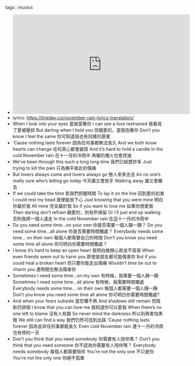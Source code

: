 tags:: musics

- <iframe width="560" height="315" src="https://www.youtube.com/embed/8SbUC-UaAxE" title="YouTube video player" frameborder="0" allow="accelerometer; autoplay; clipboard-write; encrypted-media; gyroscope; picture-in-picture" allowfullscreen></iframe>
- lyrics: https://lineday.co/november-rain-lyrics-translation/
- When I look into your eyes
  當我望著你
  I can see a love restrained
  我看見了愛被壓抑
  But darling when I hold you
  但親愛的，當我抱著你
  Don’t you know I feel the same
  你可知道我也有同樣的感覺
- ‘Cause nothing lasts forever
  因為任何事都無法長久
  And we both know hearts can change
  任何真心都會變質
  And it’s hard to hold a candle
  In the cold November rain
  在十一月的冷雨中
  再暖的燭火也會熄滅
- We’ve been through this such a long long time
  我們已經歷許多
  Just trying to kill the pain
  只為撫平彼此的傷痛
- But lovers always come and lovers always go
  戀人來來去去
  An no one’s really sure who’s letting go today
  今天誰又會放手
  Walking away
  誰又會離去
- If we could take the time
  若我們把握時間
  To lay it on the line
  回到愛的初衷
  I could rest my head
  我便能放下心
  Just knowing that you were mine
  明白你屬於我
  All mine
  完全屬於我
  So if you want to love me
  如果你想愛我
  Then darling don’t refrain
  親愛的，別有所保留
  Or I’ll just end up walking
  否則我將一個人遠走
  In the cold November rain
  在這十一月的冷雨中
- Do you need some time…on your own
  你是否需要一個人靜一靜？
  Do you need some time…all alone
  你是否需要時間獨處？
  Everybody needs some time… on their own
  每個人都需要自己的時間
  Don’t you know you need some time all alone
  你可明白你需要時間獨處？
- I know it’s hard to keep an open heart
  我明白敞開心房並不容易
  When even friends seem out to harm you
  即使是朋友都可能傷害你
  But if you could heal a broken heart
  但只要你能走出傷痛
  Wouldn’t time be out to charm you
  連時間也無法傷害你
- Sometimes I need some time…on my own
  有時候，我需要一個人靜一靜
  Sometimes I need some time…all alone
  有時候，我需要時間獨處
  Everybody needs some time… on their own
  每個人都需要一個人靜一靜
  Don’t you know you need some time all alone
  你可明白你需要時間獨處?
- And when your fears subside
  當恐懼不再
  And shadows still remain
  而陰影仍徘徊
  I know that you can love me
  我知道你可以愛我
  When there’s no one left to blame
  沒有人有錯
  So never mind the darkness
  所以別再害怕黑暗
  We still can find a way
  我們仍然可找到出路
  ‘Cause nothing lasts forever
  因為並非任何事都能長久
  Even cold November rain
  連十一月的冷雨也有停的一天
- Don’t you think that you need somebody
  你需要有人陪伴嗎？
  Don’t you think that you need someone
  你不認為你需要有人陪伴嗎？
  Everybody needs somebody
  每個人都需要陪伴
  You’re not the only one
  不只是你
  You’re not the only one
  你絕不孤單